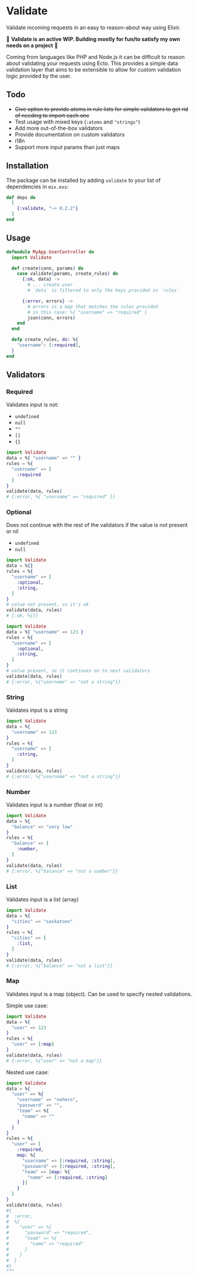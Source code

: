 # Validate

Validate incoming requests in an easy to reason-about way using Elixir.

🚨 **Validate is an active WIP. Building mostly for fun/to satisfy my own needs on a project** 🚨

Coming from languages like PHP and Node.js it can be difficult to reason about validating your requests using Ecto. This provides a simple data validation layer that aims to be extensible to allow for custom validation logic provided by the user.

## Todo

- ~~Give option to provide atoms in rule lists for simple validators to get rid of needing to import each one~~
- Test usage with mixed keys (`:atoms` and `"strings"`)
- Add more out-of-the-box validators
- Provide documentation on custom validators
- i18n
- Support more input params than just maps

## Installation

The package can be installed
by adding `validate` to your list of dependencies in `mix.exs`:

```elixir
def deps do
  [
    {:validate, "~> 0.2.2"}
  ]
end
```

## Usage

```elixir
defmodule MyApp.UserController do
  import Validate

  def create(conn, params) do
    case validate(params, create_rules) do
      {:ok, data} ->
        # ... create user
        # `data` is filtered to only the keys provided in `rules`

      {:error, errors} ->
        # errors is a map that matches the rules provided
        # in this case: %{ "username" => "required" }
        json(conn, errors)
    end
  end

  defp create_rules, do: %{
    "username": [:required],
  }
end
```

## Validators

### Required

Validates input is not:

- `undefined`
- `null`
- `""`
- `[]`
- `{}`

```elixir
import Validate
data = %{ "username" => "" }
rules = %{
  "username" => [
    :required
  ]
}
validate(data, rules)
# {:error, %{ "username" => "required" }}
```

### Optional

Does not continue with the rest of the validators if the value is not present or nil

- `undefined`
- `null`

```elixir
import Validate
data = %{}
rules = %{
  "username" => [
    :optional,
    :string,
  ]
}
# value not present, so it's ok
validate(data, rules)
# {:ok, %{}}
```

```elixir
import Validate
data = %{ "username" => 123 }
rules = %{
  "username" => [
    :optional,
    :string,
  ]
}
# value present, so it continues on to next validators
validate(data, rules)
# {:error, %{"username" => "not a string"}}
```

### String

Validates input is a string

```elixir
import Validate
data = %{
  "username" => 123
}
rules = %{
  "username" => [
    :string,
  ]
}
validate(data, rules)
# {:error, %{"username" => "not a string"}}
```

### Number

Validates input is a number (float or int)

```elixir
import Validate
data = %{
  "balance" => "very low"
}
rules = %{
  "balance" => [
    :number,
  ]
}
validate(data, rules)
# {:error, %{"balance" => "not a number"}}
```

### List

Validates input is a list (array)

```elixir
import Validate
data = %{
  "cities" => "saskatoon"
}
rules = %{
  "cities" => [
    :list,
  ]
}
validate(data, rules)
# {:error, %{"balance" => "not a list"}}
```

### Map

Validates input is a map (object). Can be used to specify nested validations.

Simple use case:

```elixir
import Validate
data = %{
  "user" => 123
}
rules = %{
  "user" => [:map]
}
validate(data, rules)
# {:error, %{"user" => "not a map"}}
```

Nested use case:

```elixir
import Validate
data = %{
  "user" => %{
    "username" => "nehero",
    "password" => "",
    "team" => %{
      "name" => ""
    }
  }
}
rules = %{
  "user" => [
    :required,
    map: %{
      "username" => [:required, :string],
      "password" => [:required, :string],
      "team" => [map: %{
        "name" => [:required, :string]
      }]
    }
  ]
}
validate(data, rules)
#{
#  :error,
#  %{
#    "user" => %{
#      "password" => "required",
#      "team" => %{
#        "name" => "required"
#      }
#    }
#  }
#}
"""
```
